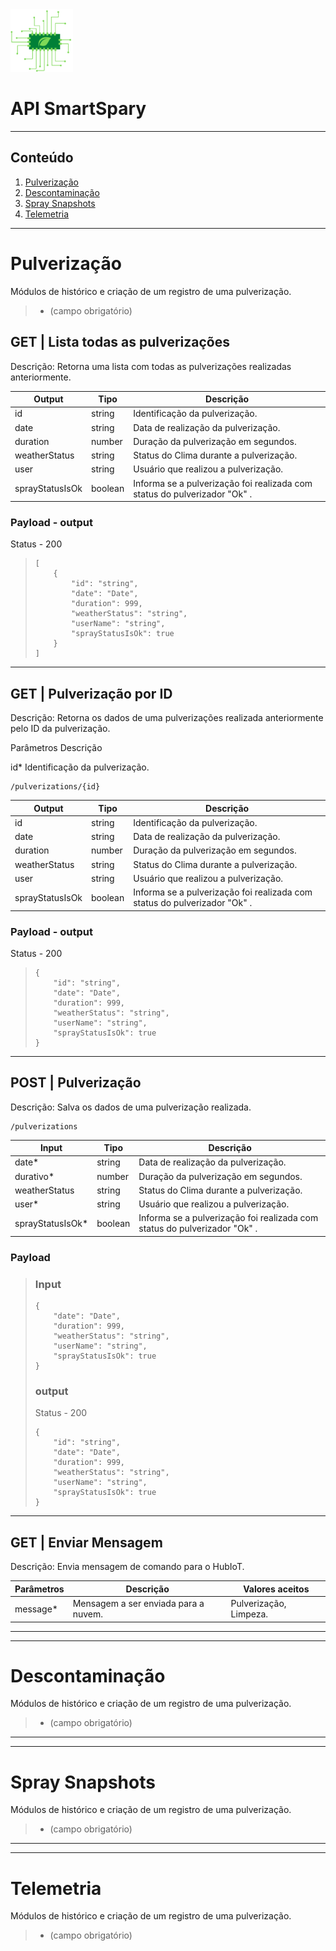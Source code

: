 
<img src="img\logoSmartSpray.png" alt="drawing" style="width:100px;"/>

# API SmartSpary


*******
## Conteúdo
 1. [Pulverização](#Pulverização)
 2. [Descontaminação](#Descontaminação)
 3. [Spray Snapshots](#SpraySnapshots)
 4. [Telemetria](#Telemetria)

*******

<div id='Pulverização'/> 

# Pulverização

Módulos de histórico e criação de um registro de uma pulverização.

> * (campo obrigatório)
>

## GET | Lista todas as pulverizações

Descrição: Retorna uma lista com todas as pulverizações realizadas anteriormente.

|Output|	Tipo|	Descrição|
| ------------- | ------------- |------------- |
|id| string|Identificação da pulverização.|
|date| string|	Data de realização da pulverização.|
|duration|	number|	Duração da pulverização em segundos.
|weatherStatus|	string|	Status do Clima durante a pulverização.|
|user|	string|	Usuário que realizou a pulverização.|
|sprayStatusIsOk|	boolean|	Informa se a pulverização foi realizada com status do pulverizador "Ok" .|

### Payload - output

Status - 200

> ```
> [
>     {
>         "id": "string",
>         "date": "Date",
>         "duration": 999,
>         "weatherStatus": "string",
>         "userName": "string",
>         "sprayStatusIsOk": true
>     }
> ]
> ```

---
## GET | Pulverização por ID

Descrição: Retorna os dados de uma pulverizações realizada anteriormente pelo ID da pulverização.

Parâmetros	Descrição

id*	Identificação da pulverização.

```
/pulverizations/{id}
```

|Output|	Tipo|	Descrição|
| ------------- | ------------- |------------- |
|id	|string	|Identificação da pulverização.|
|date|	string|	Data de realização da pulverização.|
|duration|	number|	Duração da pulverização em segundos.|
|weatherStatus|	string|	Status do Clima durante a pulverização.|
|user	|string	|Usuário que realizou a pulverização.|
|sprayStatusIsOk	|boolean	|Informa se a pulverização foi realizada com status do pulverizador "Ok" .|

### Payload - output

Status - 200

> ```
> {
>     "id": "string",
>     "date": "Date",
>     "duration": 999,
>     "weatherStatus": "string",
>     "userName": "string",
>     "sprayStatusIsOk": true
> }
> ```

---
## POST | Pulverização

Descrição: Salva os dados de uma pulverização realizada.

```
/pulverizations
```

|Input|	Tipo|	Descrição|
| ------------- | ------------- |------------- |
|date*|	string|	Data de realização da pulverização.|
|durativo*|	number|	Duração da pulverização em segundos.|
|weatherStatus|	string|	Status do Clima durante a pulverização.|
|user*|	string|	Usuário que realizou a pulverização.|
|sprayStatusIsOk*	|boolean	|Informa se a pulverização foi realizada com status do pulverizador "Ok" .|

### Payload 

> ### Input
>
> ```
> {
>     "date": "Date",
>     "duration": 999,
>     "weatherStatus": "string",
>     "userName": "string",
>     "sprayStatusIsOk": true
> }
> ```
> ### output
>
> Status - 200
>
> ```
> {
>     "id": "string",
>     "date": "Date",
>     "duration": 999,
>     "weatherStatus": "string",
>     "userName": "string",
>     "sprayStatusIsOk": true
> }
> ```

---
## GET | Enviar Mensagem

Descrição: Envia mensagem de comando para o HubIoT.

|Parâmetros	|Descrição	|Valores aceitos|
| ------------- | ------------- |------------- |
|message*	|Mensagem a ser enviada para a nuvem. |Pulverização, Limpeza.|

----
----
<div id='Descontaminação'/> 

# Descontaminação

Módulos de histórico e criação de um registro de uma pulverização.

> * (campo obrigatório)

----
----
<div id='SpraySnapshots'/> 

# Spray Snapshots
Módulos de histórico e criação de um registro de uma pulverização.

> * (campo obrigatório)

----
----
<div id='Telemetria'/> 

# Telemetria

Módulos de histórico e criação de um registro de uma pulverização.

> * (campo obrigatório)
>